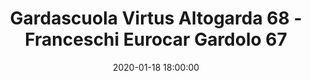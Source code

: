 ---
title: Gardascuola Virtus Altogarda 68 - Franceschi Eurocar Gardolo 67
date: 2020-01-18 18:00:00
squadra-a: Franceschi Eurocar Gardolo
punteggio-a: 67
squadra-b: Gardascuola Virtus Altogarda
punteggio-b: 68
partite/squadra: serie-d-19-20
luogo: Pal. 'E. Impera'
categoria: serie d
---